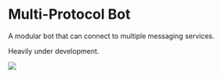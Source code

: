 # Multi-Protocol Bot

A modular bot that can connect to multiple messaging services.

Heavily under development.

![](https://github.com/terisikk/janisbot4/workflows/Continuous%20Delivery/badge.svg)
